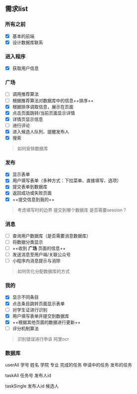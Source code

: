 ## 需求list

### 所有之前
- [x] 基本的前端
- [x] 设计数据库联系

### 进入程序
- [x] 获取用户信息

### 广场
- [ ] 调用推荐算法
- [ ] 根据推荐算法对数据库中的信息++排序++
- [x] 根据排序调取信息，展示在页面
- [x] 点击页面跳转/当前页面显示详情
- [x] 详情页显示信息
- [ ] 进行评论
- [x] 进入候选人队列、提醒发布人
- [x] 搜索

> 如何安排数据库

### 发布
- [x] 显示表单
- [x] 用户填写表单（多种方式：下拉菜单、直接填写、选项）
- [x] 提交表单到数据库
- [x] 返回成功或失败页面
- [x] ++提交信息到我的++

> 考虑填写时的边界
> 提交到哪个数据库
> 是否需要session？

### 消息
- [ ] 查询用户数据库（是否需要消息数据库）
- [ ] 将数据分类显示
- [ ] ++收到 **广场** 页面的信息++
- [ ] 发送消息至用户端/关联公众号
- [ ] 小程序内消息提示与消除

> 如何优化分配数据库的方式

### 我的
- [x] 显示不同条目
- [x] 点击条目跳转页面显示表单
- [ ] 对学生证进行识别
- [x] 用户填写表单并提交到数据库
- [x] ++根据其他页面的数据进行更新++
- [ ] 评分机制算法

> 识别错误进行申诉
> 阿里ocr

### 数据库

userAll 学号 姓名 学院 专业 完成的任务 申请中的任务 发布的任务 

taskAll 任务号 发布人id 
 
taskSingle 发布人id  候选人


